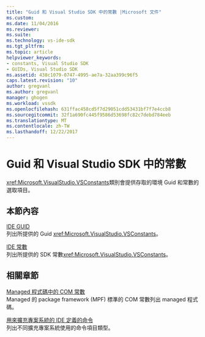 ```yaml
---
title: "Guid 和 Visual Studio SDK 中的常數 |Microsoft 文件"
ms.custom: 
ms.date: 11/04/2016
ms.reviewer: 
ms.suite: 
ms.technology: vs-ide-sdk
ms.tgt_pltfrm: 
ms.topic: article
helpviewer_keywords:
- constants, Visual Studio SDK
- GUIDs, Visual Studio SDK
ms.assetid: 438c1079-0747-4995-ae7a-32aa399c96f5
caps.latest.revision: "10"
author: gregvanl
ms.author: gregvanl
manager: ghogen
ms.workload: vssdk
ms.openlocfilehash: 631ffac458cd5f7d29051cdd53431bf7f7e4ccb8
ms.sourcegitcommit: 32f1a690fc445f9586d53698fc82c7debd784eeb
ms.translationtype: MT
ms.contentlocale: zh-TW
ms.lasthandoff: 12/22/2017
---
```

# <a name="guids-and-constants-in-the-visual-studio-sdk"></a>Guid 和 Visual Studio SDK 中的常數
<xref:Microsoft.VisualStudio.VSConstants>類別會提供存取的環境 Guid 和常數的選取項目。  
  
## <a name="in-this-section"></a>本節內容  
 [IDE GUID](../extensibility/ide-guids.md)  
 列出所提供的 Guid <xref:Microsoft.VisualStudio.VSConstants>。  
  
 [IDE 常數](../extensibility/ide-constants.md)  
 列出所提供的 SDK 常數<xref:Microsoft.VisualStudio.VSConstants>。  
  
## <a name="related-sections"></a>相關章節  
 [Managed 程式碼中的 COM 常數](../extensibility/com-constants-in-managed-code.md)  
 Managed 的 package framework (MPF) 標準的 COM 常數列出 managed 程式碼。  
  
 [用來擴充專案系統的 IDE 定義的命令](../extensibility/internals/ide-defined-commands-for-extending-project-systems.md)  
 列出不同擴充專案系統使用的命令項目類型。